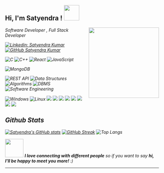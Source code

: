 <h2> Hi, I'm Satyendra ! <img src="https://media.giphy.com/media/mGcNjsfWAjY5AEZNw6/giphy.gif" width="50"></h2>
<img align='right' src="https://media2.giphy.com/media/v1.Y2lkPTc5MGI3NjExbTBkMThham5xcDR0OTR3Z3BqbnA1NmEyeTFmMXE4d243ZmFwdDdzbiZlcD12MV9pbnRlcm5hbF9naWZfYnlfaWQmY3Q9Zw/hKdDwtTZ6gD0AS7etL/giphy.gif" width="230">
<p><em>Software Developer , Full Stack Developer

[![Linkedin: Satyendra Kumar](https://img.shields.io/badge/-Satyendra-blue?style=flat-square&logo=Linkedin&logoColor=white&link=https://www.linkedin.com/in/Satyendra/)](https://www.linkedin.com/in/satyendra-kumar-868827244)
[![GitHub Satyendra Kumar](https://img.shields.io/github/followers/Satyendra098?label=follow&style=social)](https://github.com/Satyendra098)
</p>




<!-- Frameworks & Libraries -->
![C](https://img.shields.io/badge/C-00599C?style=for-the-badge&logo=c&logoColor=white)
![C++](https://img.shields.io/badge/C++-00599C?style=for-the-badge&logo=c%2B%2B&logoColor=white)
![React](https://img.shields.io/badge/React-20232A?style=for-the-badge&logo=react&logoColor=61DAFB)
![JavaScript](https://img.shields.io/badge/JavaScript-F7DF1E?style=for-the-badge&logo=javascript&logoColor=black)
<!-- Databases -->
![MongoDB](https://img.shields.io/badge/MongoDB-4EA94B?style=for-the-badge&logo=mongodb&logoColor=white)

<!-- Tools & Concepts -->
![REST API](https://img.shields.io/badge/REST%20API-FF6C37?style=for-the-badge&logo=api&logoColor=white)
![Data Structures](https://img.shields.io/badge/Data%20Structures-006400?style=for-the-badge)
![Algorithms](https://img.shields.io/badge/Algorithms-8B0000?style=for-the-badge)
![DBMS](https://img.shields.io/badge/DBMS-003B57?style=for-the-badge)
![Software Engineering](https://img.shields.io/badge/Software%20Engineering-0B3D91?style=for-the-badge)

<!-- Operating Systems -->
![Windows](https://img.shields.io/badge/Windows-0078D6?style=for-the-badge&logo=windows&logoColor=white)
![Linux](https://img.shields.io/badge/Linux-FCC624?style=for-the-badge&logo=linux&logoColor=black)
    <img src="https://img.shields.io/badge/-Visual%20Studio%20Code-23A9F2?style=flat-square&logo=Visual%20Studio%20Code&logoColor=white"/>
    <img src="https://img.shields.io/badge/-Github-181717?style=flat-square&logo=GitHub&logoColor=white"/>
    <img src="https://img.shields.io/badge/-Git-F44D27?style=flat-square&logo=Git&logoColor=white"/>
    <img src="https://img.shields.io/badge/-NPM-CB3837?style=flat-square&logo=NPM&logoColor=white"/>
    <img src="https://img.shields.io/badge/-MySQL-F29111?style=flat-square&logo=MySQL&logoColor=white"/>
    <img src="https://img.shields.io/badge/-Vue.js-42B883?style=flat-square&logo=Vue.js&logoColor=white"/>
    <img src="https://img.shields.io/badge/-HTML5-E34F26?style=flat-square&logo=HTML5&logoColor=white"/>
    <img src="https://img.shields.io/badge/-CSS3-1572B6?style=flat-square&logo=CSS3&logoColor=white"/>

  </p>
  
## Github Stats

[![Satyendra's GitHub stats](https://github-readme-stats.vercel.app/api?username=Satyendra098&hide=contribs&show_icons=true&theme=radical)](https://github.com/anuraghazra/github-readme-stats)
[![GitHub Streak](https://streak-stats.demolab.com/?user=Satyendra098&theme=radical)](https://git.io/streak-stats)
![Top Langs](https://github-readme-stats.vercel.app/api/top-langs/?username=Satyendra098&layout=compact&theme=radical)



<img src="https://media.giphy.com/media/LnQjpWaON8nhr21vNW/giphy.gif" width="60"> <em><b>I love connecting with different people</b> so if you want to say <b>hi, I'll be happy to meet you more!</b> :)</em>

---
